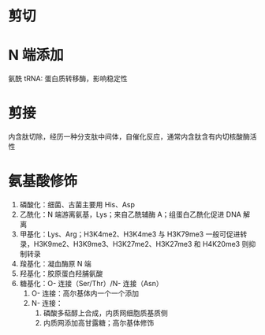 # 剪切
# N 端添加

氨酰 tRNA: 蛋白质转移酶，影响稳定性

# 剪接

内含肽切除，经历一种分支肽中间体，自催化反应，通常内含肽含有内切核酸酶活性

# 氨基酸修饰
1. 磷酸化：细菌、古菌主要用 His、Asp
2. 乙酰化：N 端游离氨基，Lys；来自乙酰辅酶 A；组蛋白乙酰化促进 DNA 解离
3. 甲基化：Lys、Arg；H3K4me2、H3K4me3 与 H3K79me3 一般可促进转录，H3K9me2、H3K9me3、H3K27me2、H3K27me3 和 H4K20me3 则抑制转录
4. 羧基化：凝血酶原 N 端
5. 羟基化：胶原蛋白羟脯氨酸
6. 糖基化：O- 连接（Ser/Thr）/N- 连接（Asn）
	1. O- 连接：高尔基体内一个一个添加
	2. N- 连接：
		1. 磷酸多萜醇上合成，内质网细胞质基质侧
		2. 内质网添加高甘露糖；高尔基体修饰
 